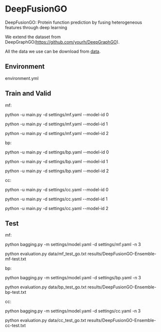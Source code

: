# DeepFusionGO
DeepFusionGO: Protein function prediction by fusing heterogeneous features through deep learning


We extend the dataset from DeepGraphGO(https://github.com/yourh/DeepGraphGO). 


All the data we use can be download from [data](https://drive.google.com/file/d/1d1NYUve6LZ4OZsD1cb56w1roWCkxcEQ2/view?usp=sharing).

## Environment

environment.yml

## Train and Valid
mf: 

python -u main.py -d settings/mf.yaml --model-id 0

python -u main.py -d settings/mf.yaml --model-id 1

python -u main.py -d settings/mf.yaml --model-id 2


bp:

python -u main.py -d settings/bp.yaml --model-id 0

python -u main.py -d settings/bp.yaml --model-id 1

python -u main.py -d settings/bp.yaml --model-id 2


cc:

python -u main.py -d settings/cc.yaml --model-id 0

python -u main.py -d settings/cc.yaml --model-id 1

python -u main.py -d settings/cc.yaml --model-id 2

## Test
mf:

python bagging.py -m settings/model.yaml -d settings/mf.yaml -n 3

python evaluation.py data/mf_test_go.txt results/DeepFusionGO-Ensemble-mf-test.txt


bp:

python bagging.py -m settings/model.yaml -d settings/bp.yaml -n 3

python evaluation.py data/bp_test_go.txt results/DeepFusionGO-Ensemble-bp-test.txt


cc:

python bagging.py -m settings/model.yaml -d settings/cc.yaml -n 3

python evaluation.py data/cc_test_go.txt results/DeepFusionGO-Ensemble-cc-test.txt
